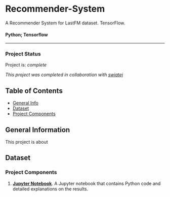 # Recommender-System
A Recommender System for LastFM dataset. TensorFlow.

#### **Python; Tensorflow**
---

### Project Status
Project is: _complete_

_This project was completed in collaboration with [swiatej](https://github.com/swiatej)_

## Table of Contents
* [General Info](#general-information)
* [Dataset](#dataset)
* [Project Components](#project-components)

## General Information
This project is about 

## Dataset


### Project Components
1. [**Jupyter Notebook**](Report.pdf). A Jupyter notebook that contains Python code and detailed explanations on the results. 


